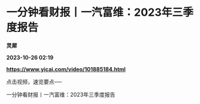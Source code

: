 # 一分钟看财报丨一汽富维：2023年三季度报告
**灵犀**

**2023-10-26 02:19**

**https://www.yicai.com/video/101885184.html**

点击视频，速览要点──

一分钟看财报丨一汽富维：2023年三季度报告